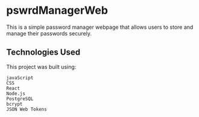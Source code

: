# pswrdManagerWeb
This is a simple password manager webpage that allows users to store and manage their passwords securely.

## Technologies Used

This project was built using:

    javaScript
    CSS
    React
    Node.js
    PostgreSQL
    bcrypt
    JSON Web Tokens
